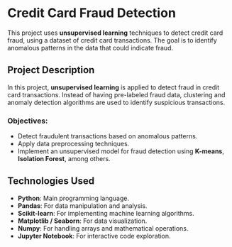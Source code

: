 # Credit Card Fraud Detection

This project uses **unsupervised learning** techniques to detect credit card fraud, using a dataset of credit card transactions. The goal is to identify anomalous patterns in the data that could indicate fraud.

## Project Description

In this project, **unsupervised learning** is applied to detect fraud in credit card transactions. Instead of having pre-labeled fraud data, clustering and anomaly detection algorithms are used to identify suspicious transactions.

### Objectives:
- Detect fraudulent transactions based on anomalous patterns.
- Apply data preprocessing techniques.
- Implement an unsupervised model for fraud detection using **K-means**, **Isolation Forest**, among others.

## Technologies Used

- **Python**: Main programming language.
- **Pandas**: For data manipulation and analysis.
- **Scikit-learn**: For implementing machine learning algorithms.
- **Matplotlib / Seaborn**: For data visualization.
- **Numpy**: For handling arrays and mathematical operations.
- **Jupyter Notebook**: For interactive code exploration.